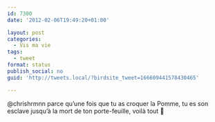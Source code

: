 ```yaml
---
id: 7300
date: '2012-02-06T19:49:20+01:00'

layout: post
categories:
  - Vis ma vie
tags:
  - tweet
format: status
publish_social: no
guid: 'http://tweets.local/?birdsite_tweet=166609441578430465'

---
```


@chrishrmnn parce qu’une fois que tu as croquer la Pomme, tu es son esclave jusqu’à la mort de ton porte-feuille, voilà tout 🙂